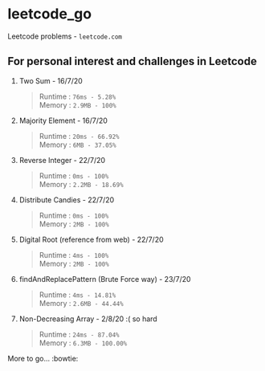 # leetcode_go
Leetcode problems - `leetcode.com`

## For personal interest and challenges in Leetcode

1. Two Sum - 16/7/20
   > Runtime : `76ms - 5.28%`  
   > Memory  : `2.9MB - 100%`

2. Majority Element - 16/7/20
   > Runtime : `20ms - 66.92%`  
   > Memory  : `6MB - 37.05%`

3. Reverse Integer - 22/7/20
   > Runtime : `0ms - 100%`  
   > Memory  : `2.2MB - 18.69%`

4. Distribute Candies - 22/7/20
   > Runtime : `0ms - 100%`  
   > Memory  : `2MB - 100%`

5. Digital Root (reference from web) - 22/7/20
   > Runtime : `4ms - 100%`  
   > Memory  : `2MB - 100%`

6. findAndReplacePattern (Brute Force way) - 23/7/20
   > Runtime : `4ms - 14.81%`  
   > Memory  : `2.6MB - 44.44%`

7. Non-Decreasing Array - 2/8/20 :( so hard
   > Runtime : `24ms - 87.04%`  
   > Memory  : `6.3MB - 100.00%`

More to go... :bowtie: